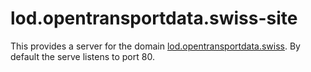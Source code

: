 # lod.opentransportdata.swiss-site

This provides a server for the domain [lod.opentransportdata.swiss](http://lod.opentransportdata.swiss). By default the serve listens to port 80.
